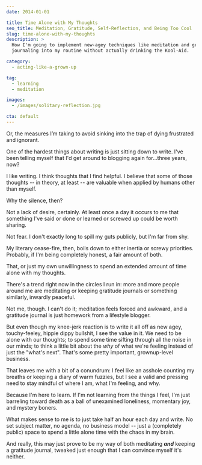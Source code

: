 ```yaml
---
date: 2014-01-01

title: Time Alone with My Thoughts
seo_title: Meditation, Gratitude, Self-Reflection, and Being Too Cool
slug: time-alone-with-my-thoughts
description: >
  How I'm going to implement new-agey techniques like meditation and gratitude
  journaling into my routine without actually drinking the Kool-Aid.

category:
  - acting-like-a-grown-up

tag:
  - learning
  - meditation

images:
  - /images/solitary-reflection.jpg

cta: default
---
```


Or, the measures I’m taking to avoid sinking into the trap of dying frustrated
and ignorant.

One of the hardest things about writing is just sitting down to write. I've been
telling myself that I'd get around to blogging again for...three years, now?

I like writing. I think thoughts that I find helpful. I believe that some of
those thoughts -- in theory, at least -- are valuable when applied by humans
other than myself.

Why the silence, then?

Not a lack of desire, certainly. At least once a day it occurs to me that
something I've said or done or learned or screwed up could be worth sharing.

Not fear. I don't exactly long to spill my guts publicly, but I'm far from shy.

My literary cease-fire, then, boils down to either inertia or screwy priorities.
Probably, if I'm being completely honest, a fair amount of both.

That, or just my own unwillingness to spend an extended amount of time alone
with my thoughts.

There's a trend right now in the circles I run in: more and more people around
me are meditating or keeping gratitude journals or something similarly, inwardly
peaceful.

Not me, though. I can't do it; meditation feels forced and awkward, and a
gratitude journal is just homework from a lifestyle blogger.

But even though my knee-jerk reaction is to write it all off as new agey,
touchy-feeley, hippie dippy bullshit, I see the value in it. We need to be alone
with our thoughts; to spend some time sifting through all the noise in our
minds; to think a little bit about the _why_ of what we're feeling instead of
just the "what's next". That's some pretty important, grownup-level business.

That leaves me with a bit of a conundrum: I feel like an asshole counting my
breaths or keeping a diary of warm fuzzies, but I see a valid and pressing need
to stay mindful of where I am, what I'm feeling, and why.

Because I'm here to learn. If I'm not learning from the things I feel, I'm just
barreling toward death as a ball of unexamined loneliness, momentary joy, and
mystery boners.

What makes sense to me is to just take half an hour each day and write. No set
subject matter, no agenda, no business model -- just a (completely public) space
to spend a little alone time with the chaos in my brain.

And really, this may just prove to be my way of both meditating **_and_**
keeping a gratitude journal, tweaked just enough that I can convince myself it's
neither.
